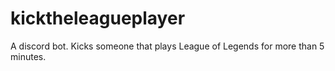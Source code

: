 # kicktheleagueplayer
A discord bot. Kicks someone that plays League of Legends for more than 5 minutes. 
